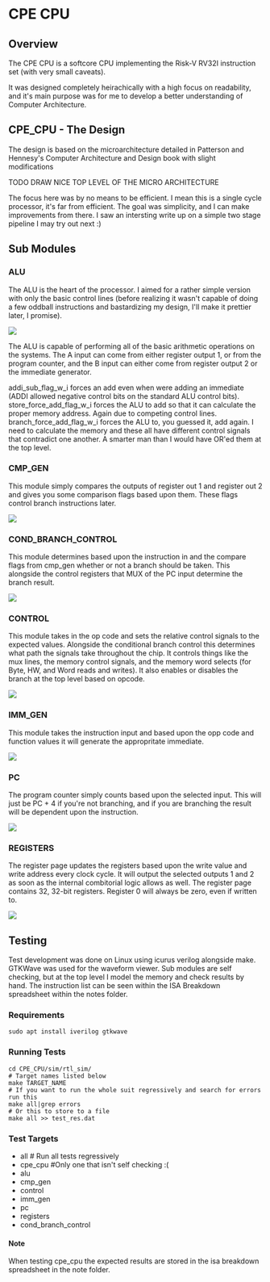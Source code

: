 # CPE CPU

## Overview
The CPE CPU is a softcore CPU implementing the Risk-V RV32I instruction set (with very small caveats). 

It was designed completely heirachically with a high focus on readability, and it's main purpose was for me to develop a better understanding of Computer Architecture. 


## CPE_CPU - The Design
The design is based on the microarchitecture detailed in Patterson and Hennesy's Computer Architecture and Design book with slight modifications 

TODO DRAW NICE TOP LEVEL OF THE MICRO ARCHITECTURE 

The focus here was by no means to be efficient. I mean this is a single cycle processor, it's far from efficient. The goal was simplicity, and I can make improvements from there. I saw an intersting write up on a simple two stage pipeline I may try out next :) 

## Sub Modules

### ALU
The ALU is the heart of the processor. I aimed for a rather simple version with only the basic control lines (before realizing it wasn't capable of doing a few oddball instructions and bastardizing my design, I'll make it prettier later, I promise). 

<img src="doc/block_diagrams/alu-alu.svg">

The ALU is capable of performing all of the basic arithmetic operations on the systems. The A input can come from either register output 1, or from the program counter, and the B input can either come from register output 2 or the immediate generator. 

addi_sub_flag_w_i forces an add even when were adding an immediate (ADDI allowed negative control bits on the standard ALU control bits). 
store_force_add_flag_w_i forces the ALU to add so that it can calculate the proper memory address. Again due to competing control lines. 
branch_force_add_flag_w_i forces the ALU to, you guessed it, add again. I need to calculate the memory and these all have different control signals that contradict one another. A smarter man than I would have OR'ed them at the top level. 

### CMP_GEN
This module simply compares the outputs of register out 1 and register out 2 and gives you some comparison flags based upon them. These flags control branch instructions later. 

<img src="doc/block_diagrams/cmp_gen-cmp_gen.svg"> 


### COND_BRANCH_CONTROL
This module determines based upon the instruction in and the compare flags from cmp_gen whether or not a branch should be taken. This alongside the control registers that MUX of the PC input determine the branch result.

<img src="doc/block_diagrams/cond_branch_control-cond_branch_control.svg"> 


### CONTROL
This module takes in the op code and sets the relative control signals to the expected values. Alongside the conditional branch control this determines what path the signals take throughout the chip. It controls things like the mux lines, the memory control signals, and the memory word selects (for Byte, HW, and Word reads and writes). It also enables or disables the branch at the top level based on opcode. 

<img src="doc/block_diagrams/control-control.svg"> 


### IMM_GEN
This module takes the instruction input and based upon the opp code and function values it will generate the appropritate immediate.

<img src="doc/block_diagrams/imm_gen-imm_gen.svg"> 

### PC
The program counter simply counts based upon the selected input. This will just be PC + 4 if you're not branching, and if you are branching the result will be dependent upon the instruction. 

<img src="doc/block_diagrams/pc-pc.svg"> 

### REGISTERS
The register page updates the registers based upon the write value and write address every clock cycle. It will output the selected outputs 1 and 2 as soon as the internal combitorial logic allows as well. The register page contains 32, 32-bit registers. Register 0 will always be zero, even if written to.

<img src="doc/block_diagrams/registers-registers.svg"> 

## Testing
Test development was done on Linux using icurus verilog alongside make. GTKWave was used for the waveform viewer. Sub modules are self checking, but at the top level I model the memory and check results by hand. The instruction list can be seen within the ISA Breakdown spreadsheet within the notes folder. 

### Requirements
``` shell
sudo apt install iverilog gtkwave
```

### Running Tests
```shell
cd CPE_CPU/sim/rtl_sim/
# Target names listed below
make TARGET_NAME
# If you want to run the whole suit regressively and search for errors run this
make all|grep errors
# Or this to store to a file
make all >> test_res.dat
```

### Test Targets
* all # Run all tests regressively
* cpe_cpu #Only one that isn't self checking :(
* alu
* cmp_gen
* control
* imm_gen
* pc
* registers
* cond_branch_control

#### Note
When testing cpe_cpu the expected results are stored in the isa breakdown spreadsheet in the note folder.


